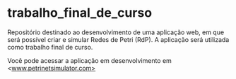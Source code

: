 # trabalho_final_de_curso
Repositório destinado ao desenvolvimento de uma aplicação web, em que será possível criar e simular Redes de Petri (RdP). A aplicação será utilizada como trabalho final de curso.

Você pode acessar a aplicação em desenvolvimento em <www.petrinetsimulator.com>